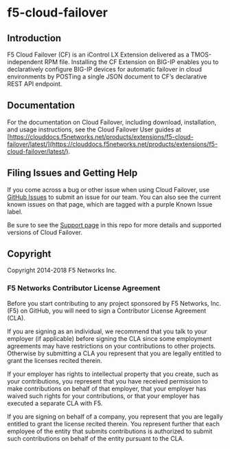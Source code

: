 # f5-cloud-failover

## Introduction

F5 Cloud Failover (CF) is an iControl LX Extension delivered as a TMOS-independent RPM file. Installing the CF Extension on BIG-IP enables you to declaratively configure BIG-IP devices for automatic failover in cloud environments by POSTing a single JSON document to CF’s declarative REST API endpoint.

## Documentation

For the documentation on Cloud Failover, including download, installation, and usage instructions, see the Cloud Failover User guides at [https://clouddocs.f5networks.net/products/extensions/f5-cloud-failover/latest/](https://clouddocs.f5networks.net/products/extensions/f5-cloud-failover/latest/).

## Filing Issues and Getting Help

If you come across a bug or other issue when using Cloud Failover, use [GitHub Issues](https://github.com/f5networks/f5-cloud-failover/issues) to submit an issue for our team.  You can also see the current known issues on that page, which are tagged with a purple Known Issue label.  

Be sure to see the [Support page](SUPPORT.md) in this repo for more details and supported versions of Cloud Failover.

## Copyright

Copyright 2014-2018 F5 Networks Inc.

### F5 Networks Contributor License Agreement

Before you start contributing to any project sponsored by F5 Networks, Inc. (F5) on GitHub, you will need to sign a Contributor License Agreement (CLA).  

If you are signing as an individual, we recommend that you talk to your employer (if applicable) before signing the CLA since some employment agreements may have restrictions on your contributions to other projects. Otherwise by submitting a CLA you represent that you are legally entitled to grant the licenses recited therein.  

If your employer has rights to intellectual property that you create, such as your contributions, you represent that you have received permission to make contributions on behalf of that employer, that your employer has waived such rights for your contributions, or that your employer has executed a separate CLA with F5.

If you are signing on behalf of a company, you represent that you are legally entitled to grant the license recited therein. You represent further that each employee of the entity that submits contributions is authorized to submit such contributions on behalf of the entity pursuant to the CLA.